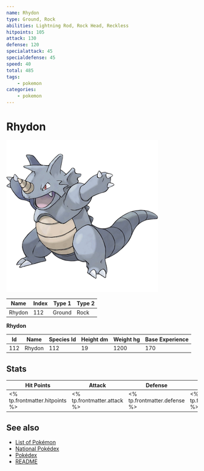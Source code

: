 ```yaml
---
name: Rhydon
type: Ground, Rock
abilities: Lightning Rod, Rock Head, Reckless
hitpoints: 105
attack: 130
defense: 120
specialattack: 45
specialdefense: 45
speed: 40
total: 485
tags:
    - pokemon
categories:
    - pokemon
---
```


# Rhydon


![Rhydon](images/112.png)

| **Name** | **Index** | **Type 1** | **Type 2** |
|----|----|----|----|
| Rhydon | 112 | Ground | Rock  |

**Rhydon** 




| **Id** | **Name** | **Species Id** | **Height dm** | **Weight hg** | **Base Experience** |
|--------|----------|----------------|------------|------------|---------------------|
| 112 | Rhydon | 112 | 19 | 1200 | 170 |



## Stats

| **Hit Points** | **Attack** | **Defense** | **Special Attack** | **Special Defense** | **Speed** | **Total** |
|----------------|------------|-------------|--------------------|---------------------|-----------|-----------|
| <% tp.frontmatter.hitpoints %> | <% tp.frontmatter.attack %> | <% tp.frontmatter.defense %> | <% tp.frontmatter.specialattack %> | <% tp.frontmatter.specialdefense %> | <% tp.frontmatter.speed %> | <% tp.frontmatter.total %> |

## See also

- [List of Pokémon](../pokemon.md)
- [National Pokédex](../national_pokedex.md)
- [Pokédex](../pokedex.md)
- [README](../README.md)
